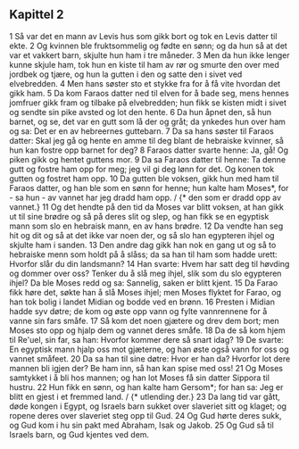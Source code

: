 ## Kapittel 2

1 Så var det en mann av Levis hus som gikk bort og tok en Levis datter til ekte.
2 Og kvinnen ble fruktsommelig og fødte en sønn; og da hun så at det var et vakkert barn, skjulte hun ham i tre måneder.
3 Men da hun ikke lenger kunne skjule ham, tok hun en kiste til ham av rør og smurte den over med jordbek og tjære, og hun la gutten i den og satte den i sivet ved elvebredden.
4 Men hans søster sto et stykke fra for å få vite hvordan det gikk ham.
5 Da kom Faraos datter ned til elven for å bade seg, mens hennes jomfruer gikk fram og tilbake på elvebredden; hun fikk se kisten midt i sivet og sendte sin pike avsted og lot den hente.
6 Da hun åpnet den, så hun barnet, og se, det var en gutt som lå der og gråt; da ynkedes hun over ham og sa: Det er en av hebreernes guttebarn.
7 Da sa hans søster til Faraos datter: Skal jeg gå og hente en amme til deg blant de hebraiske kvinner, så hun kan fostre opp barnet for deg?
8 Faraos datter svarte henne: Ja, gå! Og piken gikk og hentet guttens mor.
9 Da sa Faraos datter til henne: Ta denne gutt og fostre ham opp for meg; jeg vil gi deg lønn for det. Og konen tok gutten og fostret ham opp.
10 Da gutten ble voksen, gikk hun med ham til Faraos datter, og han ble som en sønn for henne; hun kalte ham Moses*, for - sa hun - av vannet har jeg dradd ham opp. / {* den som er dradd opp av vannet.}
11 Og det hendte på den tid da Moses var blitt voksen, at han gikk ut til sine brødre og så på deres slit og slep, og han fikk se en egyptisk mann som slo en hebraisk mann, en av hans brødre.
12 Da vendte han seg hit og dit og så at det ikke var noen der, og så slo han egypteren ihjel og skjulte ham i sanden.
13 Den andre dag gikk han nok en gang ut og så to hebraiske menn som holdt på å slåss; da sa han til ham som hadde urett: Hvorfor slår du din landsmann?
14 Han svarte: Hvem har satt deg til høvding og dommer over oss? Tenker du å slå meg ihjel, slik som du slo egypteren ihjel? Da ble Moses redd og sa: Sannelig, saken er blitt kjent.
15 Da Farao fikk høre det, søkte han å slå Moses ihjel; men Moses flyktet for Farao, og han tok bolig i landet Midian og bodde ved en brønn.
16 Presten i Midian hadde syv døtre; de kom og øste opp vann og fylte vannrennene for å vanne sin fars småfe.
17 Så kom det noen gjætere og drev dem bort; men Moses sto opp og hjalp dem og vannet deres småfe.
18 Da de så kom hjem til Re'uel, sin far, sa han: Hvorfor kommer dere så snart idag?
19 De svarte: En egyptisk mann hjalp oss mot gjæterne, og han øste også vann for oss og vannet småfeet.
20 Da sa han til sine døtre: Hvor er han da? Hvorfor lot dere mannen bli igjen der? Be ham inn, så han kan spise med oss!
21 Og Moses samtykket i å bli hos mannen; og han lot Moses få sin datter Sippora til hustru.
22 Hun fikk en sønn, og han kalte ham Gersom*; for han sa: Jeg er blitt en gjest i et fremmed land. / {* utlending der.}
23 Da lang tid var gått, døde kongen i Egypt, og Israels barn sukket over slaveriet sitt og klaget; og ropene deres over slaveriet steg opp til Gud.
24 Og Gud hørte deres sukk, og Gud kom i hu sin pakt med Abraham, Isak og Jakob.
25 Og Gud så til Israels barn, og Gud kjentes ved dem.
